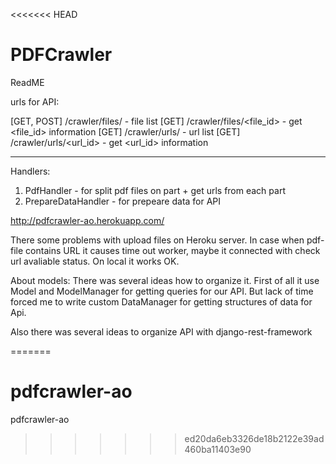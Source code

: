 <<<<<<< HEAD
# PDFCrawler
ReadME

urls for API:

[GET, POST] /crawler/files/		- file list
[GET] /crawler/files/<file_id>	- get <file_id> information
[GET] /crawler/urls/			- url list
[GET] /crawler/urls/<url_id>	- get <url_id> information

---------------------------------------------------

Handlers:
1. PdfHandler - for split pdf files on part + get urls from each part
2. PrepareDataHandler - for prepeare data for API

http://pdfcrawler-ao.herokuapp.com/

There some problems with upload files on Heroku server. In case when pdf-file contains URL it causes time out worker, maybe it connected with check url avaliable status. On local it works OK.

About models:
There was several ideas how to organize it. First of all it use Model and ModelManager for getting queries for our API. But lack of time forced me to write custom DataManager for getting structures of data for Api.

Also there was several ideas to organize API with django-rest-framework


=======
# pdfcrawler-ao
pdfcrawler-ao
>>>>>>> ed20da6eb3326de18b2122e39ad460ba11403e90
